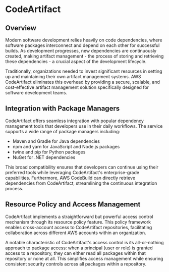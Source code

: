 # CodeArtifact

## Overview

Modern software development relies heavily on code dependencies, where software packages interconnect and depend on each other for successful builds. As development progresses, new dependencies are continuously created, making artifact management - the process of storing and retrieving these dependencies - a crucial aspect of the development lifecycle.

Traditionally, organizations needed to invest significant resources in setting up and maintaining their own artifact management systems. AWS CodeArtifact eliminates this overhead by providing a secure, scalable, and cost-effective artifact management solution specifically designed for software development teams.

## Integration with Package Managers

CodeArtifact offers seamless integration with popular dependency management tools that developers use in their daily workflows. The service supports a wide range of package managers including:
- Maven and Gradle for Java dependencies
- npm and yarn for JavaScript and Node.js packages
- twine and pip for Python packages
- NuGet for .NET dependencies

This broad compatibility ensures that developers can continue using their preferred tools while leveraging CodeArtifact's enterprise-grade capabilities. Furthermore, AWS CodeBuild can directly retrieve dependencies from CodeArtifact, streamlining the continuous integration process.

## Resource Policy and Access Management

CodeArtifact implements a straightforward but powerful access control mechanism through its resource policy feature. This policy framework enables cross-account access to CodeArtifact repositories, facilitating collaboration across different AWS accounts within an organization.

A notable characteristic of CodeArtifact's access control is its all-or-nothing approach to package access: when a principal (user or role) is granted access to a repository, they can either read all packages within that repository or none at all. This simplifies access management while ensuring consistent security controls across all packages within a repository.

